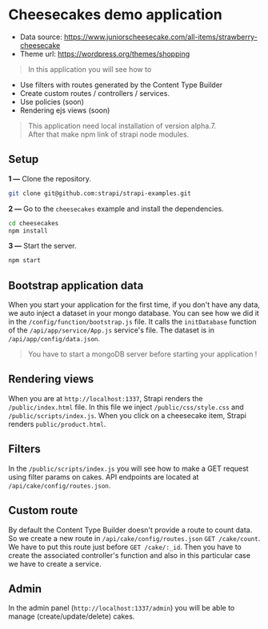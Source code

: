 # Cheesecakes demo application

- Data source: https://www.juniorscheesecake.com/all-items/strawberry-cheesecake
- Theme url: https://wordpress.org/themes/shopping

> In this application you will see how to
- Use filters with routes generated by the Content Type Builder
- Create custom routes / controllers / services.
- Use policies (soon)
- Rendering ejs views (soon)

> This application need local installation of version alpha.7.<br>
> After that make npm link of strapi node modules.

## Setup

**1 —** Clone the repository.
```bash
git clone git@github.com:strapi/strapi-examples.git
```

**2 —** Go to the `cheesecakes` example and install the dependencies.
```bash
cd cheesecakes
npm install
```

**3 —** Start the server.
```bash
npm start
```

## Bootstrap application data

When you start your application for the first time, if you don't have any data, we auto inject a dataset in your mongo database.
You can see how we did it in the `/config/function/bootstrap.js` file. It calls the `initDatabase` function of the `/api/app/service/App.js` service's file. The dataset is in `/api/app/config/data.json`.

> You have to start a mongoDB server before starting your application !

## Rendering views

When you are at `http://localhost:1337`, Strapi renders the `/public/index.html` file. In this file we inject `/public/css/style.css` and `/public/scripts/index.js`.
When you click on a cheesecake item, Strapi renders `public/product.html`.

## Filters

In the `/public/scripts/index.js` you will see how to make a GET request using filter params on cakes.
API endpoints are located at `/api/cake/config/routes.json`.

## Custom route

By default the Content Type Builder doesn't provide a route to count data. So we create a new route in `/api/cake/config/routes.json` `GET /cake/count`. We have to put this route just before `GET /cake/:_id`.
Then you have to create the associated controller's function and also in this particular case we have to create a service.

## Admin

In the admin panel (`http://localhost:1337/admin`) you will be able to manage (create/update/delete) cakes.
